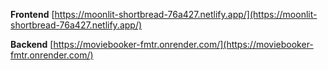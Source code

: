 **Frontend** [https://moonlit-shortbread-76a427.netlify.app/](https://moonlit-shortbread-76a427.netlify.app/)

**Backend** [https://moviebooker-fmtr.onrender.com/](https://moviebooker-fmtr.onrender.com/)
